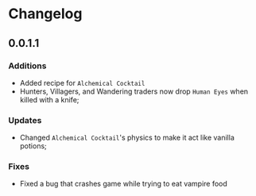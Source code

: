 # Changelog

## 0.0.1.1

### Additions
- Added recipe for `Alchemical Cocktail`
- Hunters, Villagers, and Wandering traders now drop `Human Eyes` when killed with a knife;
### Updates
- Changed `Alchemical Cocktail`'s physics to make it act like vanilla potions;

### Fixes
- Fixed a bug that crashes game while trying to eat vampire food